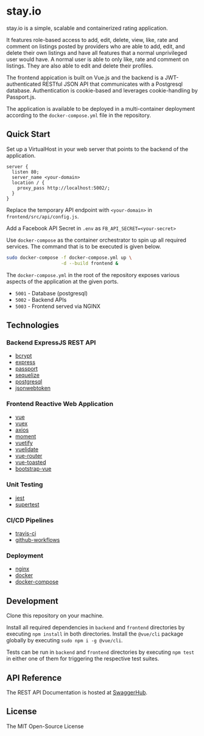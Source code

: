 # stay.io

stay.io is a simple, scalable and containerized rating application.

It features role-based access to add, edit, delete, view, like, rate and comment on listings posted by providers who are able to add, edit, and delete their own listings and have all features that a normal unprivileged user would have. A normal user is able to only like, rate and comment on listings. They are also able to edit and delete their profiles.

The frontend appication is built on Vue.js and the backend is a JWT-authenticated RESTful JSON API that communicates with a Postgresql database. Authentication is cookie-based and leverages cookie-handling by Passport.js.

The application is available to be deployed in a multi-container deployment according to the `docker-compose.yml` file in the repository.

## Quick Start

Set up a VirtualHost in your web server that points to the backend of the application.

```nginx
server {
  listen 80;
  server_name <your-domain>
  location / {
    proxy_pass http://localhost:5002/;
  }
}
```

Replace the temporary API endpoint with `<your-domain>` in `frontend/src/api/config.js`.

Add a Facebook API Secret in `.env` as `FB_API_SECRET=<your-secret>`

Use `docker-compose` as the container orchestrator to spin up all required services. The command that is to be executed is given below.

```bash
sudo docker-compose -f docker-compose.yml up \
                    -d --build frontend &
```

The `docker-compose.yml` in the root of the repository exposes various aspects of the application at the given ports.

- `5001` - Database (postgresql)
- `5002` - Backend APIs
- `5003` - Frontend served via NGINX

## Technologies

### Backend ExpressJS REST API

- [bcrypt](https://en.wikipedia.org/wiki/Bcrypt)
- [express](https://expressjs.com/)
- [passport](http://www.passportjs.org/)
- [sequelize](https://sequelize.org/)
- [postgresql](https://www.postgresql.org/)
- [jsonwebtoken](https://jwt.io/)

### Frontend Reactive Web Application

- [vue](https://vuejs.org/)
- [vuex](https://vuex.vuejs.org/)
- [axios](https://github.com/axios/axios)
- [moment](https://momentjs.com/)
- [vuetify](https://vuetifyjs.com/en/)
- [vuelidate](https://vuelidate.js.org/)
- [vue-router](https://router.vuejs.org/)
- [vue-toasted](https://github.com/shakee93/vue-toasted)
- [bootstrap-vue](https://bootstrap-vue.org/)

### Unit Testing

- [jest](https://jestjs.io/)
- [supertest](https://github.com/visionmedia/supertest)

### CI/CD Pipelines

- [travis-ci](https://travis-ci.com/)
- [github-workflows](https://help.github.com/en/actions/configuring-and-managing-workflows)

### Deployment

- [nginx](https://www.nginx.com/)
- [docker](https://www.docker.com/)
- [docker-compose](https://github.com/docker/compose)

## Development

Clone this repository on your machine.

Install all required dependencies in `backend` and `frontend` directories by executing `npm install` in both directories. Install the `@vue/cli` package globally by executing `sudo npm i -g @vue/cli`.

Tests can be run in `backend` and `frontend` directories by executing `npm test` in either one of them for triggering the respective test suites.

## API Reference

The REST API Documentation is hosted at [SwaggerHub](https://app.swaggerhub.com/apis-docs/sudiptog81/stay.io/1.0.0).

## License

The MIT Open-Source License
